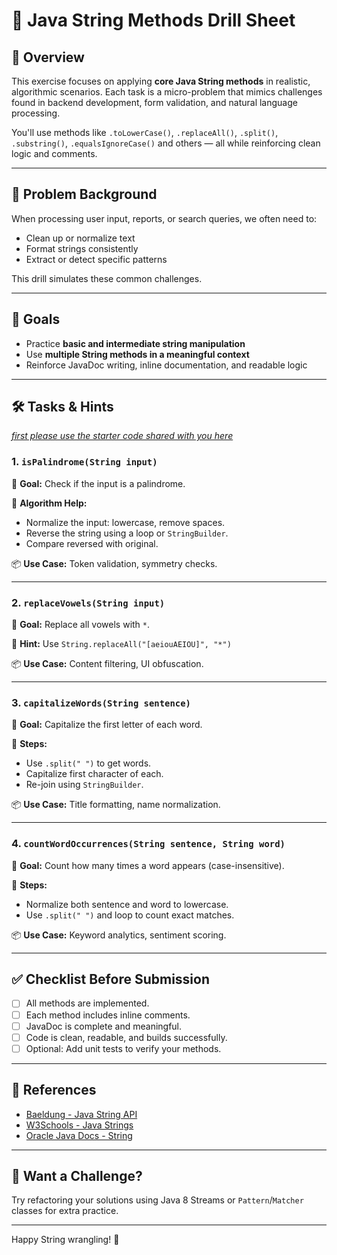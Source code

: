 # 🧠 Java String Methods Drill Sheet

## 📘 Overview

This exercise focuses on applying **core Java String methods** in realistic, algorithmic scenarios. Each task is a micro-problem that mimics challenges found in backend development, form validation, and natural language processing.

You'll use methods like `.toLowerCase()`, `.replaceAll()`, `.split()`, `.substring()`, `.equalsIgnoreCase()` and others — all while reinforcing clean logic and comments.

---

## 🧩 Problem Background

When processing user input, reports, or search queries, we often need to:
- Clean up or normalize text
- Format strings consistently
- Extract or detect specific patterns

This drill simulates these common challenges.

---

## 🎯 Goals

- Practice **basic and intermediate string manipulation**
- Use **multiple String methods in a meaningful context**
- Reinforce JavaDoc writing, inline documentation, and readable logic

---

## 🛠️ Tasks & Hints
[_first please use the starter code shared with you here_](https://github.com/FW-Zalando-Java-Backend-Engineer/Java-String-Methods-Drill-Sheet/blob/main/StringDrill.java)
### 1. `isPalindrome(String input)`
🧪 **Goal:** Check if the input is a palindrome.

🧠 **Algorithm Help:**
- Normalize the input: lowercase, remove spaces.
- Reverse the string using a loop or `StringBuilder`.
- Compare reversed with original.

📦 **Use Case:** Token validation, symmetry checks.

---

### 2. `replaceVowels(String input)`
🧪 **Goal:** Replace all vowels with `*`.

🧠 **Hint:** Use `String.replaceAll("[aeiouAEIOU]", "*")`

📦 **Use Case:** Content filtering, UI obfuscation.

---

### 3. `capitalizeWords(String sentence)`
🧪 **Goal:** Capitalize the first letter of each word.

🧠 **Steps:**
- Use `.split(" ")` to get words.
- Capitalize first character of each.
- Re-join using `StringBuilder`.

📦 **Use Case:** Title formatting, name normalization.

---

### 4. `countWordOccurrences(String sentence, String word)`
🧪 **Goal:** Count how many times a word appears (case-insensitive).

🧠 **Steps:**
- Normalize both sentence and word to lowercase.
- Use `.split(" ")` and loop to count exact matches.

📦 **Use Case:** Keyword analytics, sentiment scoring.

---

## ✅ Checklist Before Submission

- [ ] All methods are implemented.
- [ ] Each method includes inline comments.
- [ ] JavaDoc is complete and meaningful.
- [ ] Code is clean, readable, and builds successfully.
- [ ] Optional: Add unit tests to verify your methods.

---

## 🔗 References

- [Baeldung - Java String API](https://www.baeldung.com/java-string-api)
- [W3Schools - Java Strings](https://www.w3schools.com/java/java_strings.asp)
- [Oracle Java Docs - String](https://docs.oracle.com/en/java/javase/11/docs/api/java.base/java/lang/String.html)

---

## 💬 Want a Challenge?

Try refactoring your solutions using Java 8 Streams or `Pattern`/`Matcher` classes for extra practice.

---

Happy String wrangling! 🎯

